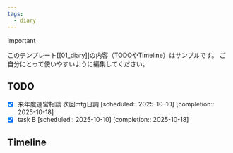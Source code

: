 ```yaml
---
tags:
  - diary
---
```

> [!IMPORTANT]
> このテンプレート[[01_diary]]の内容（TODOやTimeline）はサンプルです。
> ご自分にとって使いやすいように編集してください。

## TODO

- [x] 来年度運営相談 次回mtg日調   [scheduled:: 2025-10-10]  [completion:: 2025-10-18]
- [x] task B   [scheduled:: 2025-10-10]  [completion:: 2025-10-18]

## Timeline
